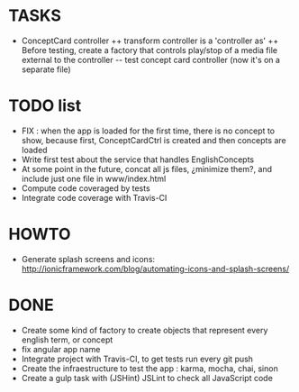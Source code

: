 # TASKS
- ConceptCard controller
++ transform controller is a 'controller as'
++ Before testing, create a factory that controls play/stop of a media file external to the controller
-- test concept card controller (now it's on a separate file)

# TODO list
- FIX : when the app is loaded for the first time, there is no concept to show, because first, ConceptCardCtrl is created and then concepts are loaded
- Write first test about the service that handles EnglishConcepts
- At some point in the future, concat all js files, ¿minimize them?, and include just one file in www/index.html
- Compute code coveraged by tests
- Integrate code coverage with Travis-CI

# HOWTO
- Generate splash screens and icons: http://ionicframework.com/blog/automating-icons-and-splash-screens/

# DONE
+ Create some kind of factory to create objects that represent every english term, or concept
+ fix angular app name
+ Integrate project with Travis-CI, to get tests run every git push
+ Create the infraestructure to test the app : karma, mocha, chai, sinon
+ Create a gulp task with (JSHint) JSLint to check all JavaScript code

